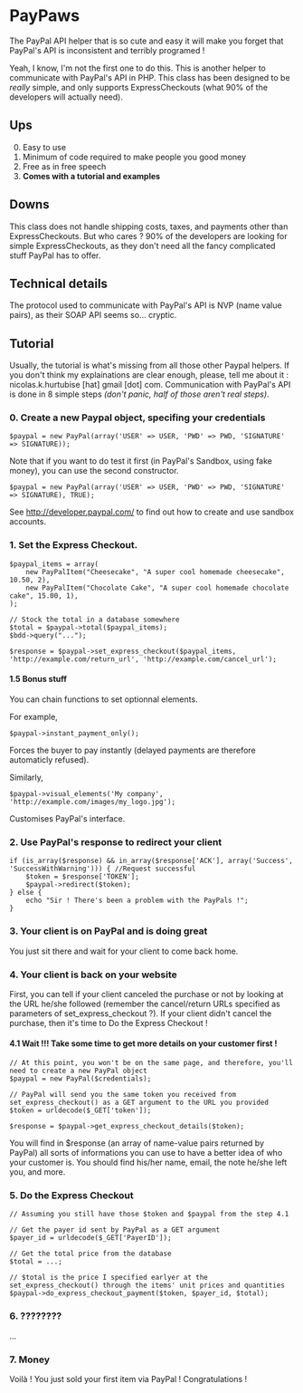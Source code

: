 PayPaws
=============

The PayPal API helper that is so cute and easy it will make you forget that PayPal's API is inconsistent and terribly programed !

Yeah, I know, I'm not the first one to do this. This is another helper to communicate with PayPal's API in PHP. This class has been designed to be *really* simple, and only supports ExpressCheckouts (what 90% of the developers will actually need).

## Ups

0. Easy to use
1. Minimum of code required to make people you good money
2. Free as in free speech
3. **Comes with a tutorial and examples**

## Downs

This class does not handle shipping costs, taxes, and payments other than ExpressCheckouts. But who cares ? 90% of the developers are looking for simple ExpressCheckouts, as they don't need all the fancy complicated stuff PayPal has to offer.

## Technical details

The protocol used to communicate with PayPal's API is NVP (name value pairs), as their SOAP API seems so... cryptic.

## Tutorial

Usually, the tutorial is what's missing from all those other Paypal helpers. If you don't think my explainations are clear enough, please, tell me about it : nicolas.k.hurtubise \[hat\] gmail \[dot\] com.
Communication with PayPal's API is done in 8 simple steps *(don't panic, half of those aren't real steps)*.

### 0. Create a new Paypal object, specifing your credentials

    $paypal = new PayPal(array('USER' => USER, 'PWD' => PWD, 'SIGNATURE' => SIGNATURE));
    
Note that if you want to do test it first (in PayPal's Sandbox, using fake money), you can use the second constructor.

    $paypal = new PayPal(array('USER' => USER, 'PWD' => PWD, 'SIGNATURE' => SIGNATURE), TRUE);

See http://developer.paypal.com/ to find out how to create and use sandbox accounts.

### 1. Set the Express Checkout.

    $paypal_items = array(
        new PayPalItem("Cheesecake", "A super cool homemade cheesecake", 10.50, 2),
        new PayPalItem("Chocolate Cake", "A super cool homemade chocolate cake", 15.00, 1),
    );
    
    // Stock the total in a database somewhere
    $total = $paypal->total($paypal_items);
    $bdd->query("...");
    
    $response = $paypal->set_express_checkout($paypal_items, 'http://example.com/return_url', 'http://example.com/cancel_url');


#### 1.5 Bonus stuff

You can chain functions to set optionnal elements.

For example,

    $paypal->instant_payment_only();

Forces the buyer to pay instantly (delayed payments are therefore automaticly refused).

Similarly,

    $paypal->visual_elements('My company', 'http://example.com/images/my_logo.jpg');

Customises PayPal's interface.

### 2. Use PayPal's response to redirect your client

    if (is_array($response) && in_array($response['ACK'], array('Success', 'SuccessWithWarning'))) { //Request successful
        $token = $response['TOKEN'];
        $paypal->redirect($token);
    } else {
        echo "Sir ! There's been a problem with the PayPals !";
    }

### 3. Your client is on PayPal and is doing great

You just sit there and wait for your client to come back home.

### 4. Your client is back on your website 

First, you can tell if your client canceled the purchase or not by looking at the URL he/she followed (remember the cancel/return URLs specified as parameters of set_express_checkout ?).
If your client didn't cancel the purchase, then it's time to Do the Express Checkout !

#### 4.1 Wait !!! Take some time to get more details on your customer first !

    // At this point, you won't be on the same page, and therefore, you'll need to create a new PayPal object
    $paypal = new PayPal($credentials);
    
    // PayPal will send you the same token you received from set_express_checkout() as a GET argument to the URL you provided
    $token = urldecode($_GET['token']);
    
    $response = $paypal->get_express_checkout_details($token);

You will find in $response (an array of name-value pairs returned by PayPal) all sorts of informations you can use to have a better idea of who your customer is. You should find his/her name, email, the note he/she left you, and more.

### 5. Do the Express Checkout

    // Assuming you still have those $token and $paypal from the step 4.1

    // Get the payer id sent by PayPal as a GET argument
    $payer_id = urldecode($_GET['PayerID']);
    
    // Get the total price from the database
    $total = ...;

    // $total is the price I specified earlyer at the set_express_checkout() through the items' unit prices and quantities
    $paypal->do_express_checkout_payment($token, $payer_id, $total);

### 6. ????????

...

### 7. Money

Voilà ! You just sold your first item via PayPal ! Congratulations !
